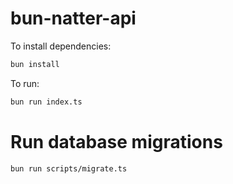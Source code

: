 # bun-natter-api

To install dependencies:

```bash
bun install
```

To run:

```bash
bun run index.ts
```


# Run database migrations

```bash
bun run scripts/migrate.ts
```